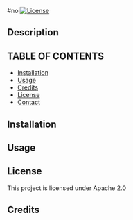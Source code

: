 
  #no
  [![License](https://img.shields.io/badge/License-Apache_2.0-blue.svg)](https://opensource.org/licenses/Apache-2.0) 

  ## Description
  

  ## TABLE OF CONTENTS
  * [Installation](#installation)
  * [Usage](#usage)
  * [Credits](#credits)
  * [License](#license)
  * [Contact](#contact)
  
  ## Installation
  

  ## Usage
  

  ## License
  This project is licensed under Apache 2.0

  ## Credits
  
